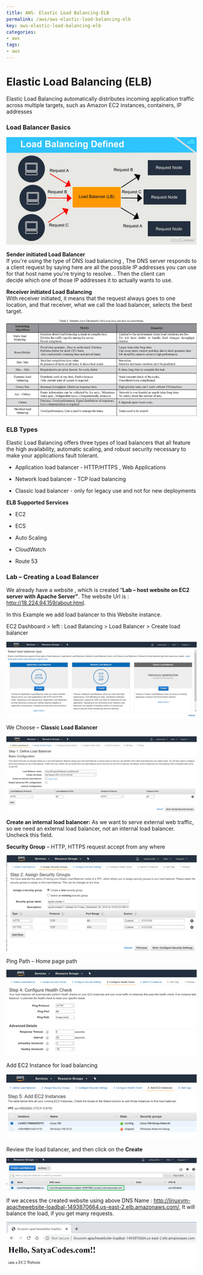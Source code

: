 ```yaml
---
title: AWS- Elastic Load Balancing-ELB
permalink: /aws/aws-elastic-load-balancing-elb
key: aws-elastic-load-balancing-elb
categories:
- aws
tags:
- aws
---
```



Elastic Load Balancing (ELB)
============================

Elastic Load Balancing automatically distributes incoming application traffic
across multiple targets, such as Amazon EC2 instances, containers, IP addresses

### Load Balancer Basics

![](media/935b96ff1347b84ec3201a1963de2594.png)

**Sender initiated Load Balancer**  
If you're using the type of DNS load balancing , The DNS server responds to a
client request by saying here are all the possible IP addresses you can use for
that host name you're trying to resolve. . Then the client can decide which one
of those IP addresses it to actually wants to use. 

**Receiver initiated Load Balancing**  
With receiver initiated, it means that the request always goes to one
location, and that receiver, what we call the load balancer, selects the best
target.

![](media/fb98d7e573b3e1f8500ac0cf4575a077.png)

### ELB Types 

Elastic Load Balancing offers three types of load balancers that all feature the
high availability, automatic scaling, and robust security necessary to make your
applications fault tolerant.

-   Application load balancer - HTTP/HTTPS , Web Applications

-   Network load balancer - TCP load balancing

-   Classic load balancer - only for legacy use and not for new deployments

**ELB Supported Services**

-   EC2

-   ECS

-   Auto Scaling

-   CloudWatch

-   Route 53

### Lab – Creating a Load Balancer

We already have a website , which is created “**Lab – host website on EC2 server
with Apache Server"**. The website Url is : <http://18.224.94.159/about.html>.

In this Example we add load balancer to this Website instance.

EC2 Dashboard > left : Load Balancing > Load Balancer > Create load balancer

![](media/97a45477ed9b8db50b63576bbd5fcf4b.png)

We Choose – **Classic Load Balancer**

![](media/eb0ca2295ff7102816909e4842447325.png)

**Create an internal load balancer:** As we want to serve external web traffic,
so we need an external load balancer, not an internal load balancer. Uncheck
this field.

**Security Group** – HTTP, HTTPS request accept from any where

![](media/c8ed3a27adae3bc324253f2981c9142f.png)

Ping Path – Home page path

![](media/876cb66ae206336ceb17a137433b26d5.png)

Add EC2 Instance for load balancing

![](media/166197e54ccfcc73d7360f6c473be7ed.png)

Review the load balancer, and then click on the **Create**

![](media/6a8978543186e7a64d67f49af713fd6d.png)

If we access the created website using above DNS Name :
<http://linuxvm-apachewebsite-loadbal-1493870664.us-east-2.elb.amazonaws.com/>,
It will balance the load, if you get many requests.

![](media/90ee4402cd0193da7132bfd94e1c26ea.png)
